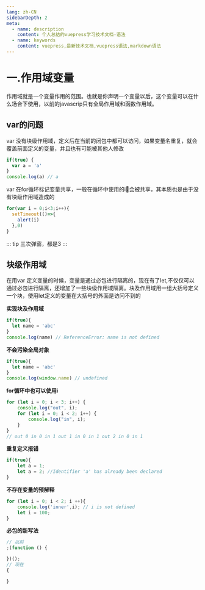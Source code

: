 ```yaml
---
lang: zh-CN
sidebarDepth: 2
meta:
  - name: description
    content: 个人总结的vuepress学习技术文档-语法
  - name: keywords
    content: vuepress,最新技术文档,vuepress语法,markdown语法
---
```


# 一.作用域变量
作用域就是一个变量作用的范围。也就是你声明一个变量以后，这个变量可以在什么场合下使用，以前的javascrip只有全局作用域和函数作用域。
## var的问题
var 没有块级作用域，定义后在当前的闭包中都可以访问，如果变量名重复，就会覆盖前面定义的变量，并且也有可能被其他人修改
```js
if(true) {
  var a = 'a'
}
console.log(a) // a
```
var 在for循环标记变量共享，一般在循环中使用的i会被共享，其本质也是由于没有块级作用域造成的
```js
for(var i = 0;i<3;i++){
  setTimeout(()=>{
    alert(i)
  },0)
}
```
::: tip
三次弹窗，都是3
:::
## 块级作用域
在用var 定义变量的时候，变量是通过必包进行隔离的，现在有了let,不仅仅可以通过必包进行隔离，还增加了一些块级作用域隔离。块及作用域用一组大括号定义一个块，使用let定义的变量在大括号的外面是访问不到的

**实现块及作用域**
```js
if(true){
  let name = 'abc'
}
console.log(name) // ReferenceError: name is not defined
```
**不会污染全局对象**
```js
if(true){
  let name = 'abc'
}
console.log(window.name) // undefined
```
**for循环中也可以使用i**
```js
for (let i = 0; i < 3; i++) {
    console.log("out", i);
    for (let i = 0; i < 2; i++) {
        console.log("in", i);
    }
}
// out 0 in 0 in 1 out 1 in 0 in 1 out 2 in 0 in 1
```
**重复定义报错**
```js
if(true){
    let a = 1;
    let a = 2; //Identifier 'a' has already been declared
}
```
**不存在变量的预解释**
```js
for (let i = 0; i < 2; i ++){
    console.log('inner',i); // i is not defined
    let i = 100;
}
```
**必包的新写法**
```js
// 以前
;(function () {

})();
// 现在
{

}
```